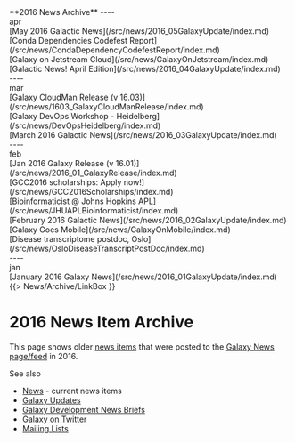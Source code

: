 <div class='linkbox'>
**2016 News Archive**
----
<div class='right'>apr</div>
[May 2016 Galactic News](/src/news/2016_05GalaxyUpdate/index.md)<br />
[Conda Dependencies Codefest Report](/src/news/CondaDependencyCodefestReport/index.md)<br />
[Galaxy on Jetstream Cloud](/src/news/GalaxyOnJetstream/index.md)<br />
[Galactic News! April Edition](/src/news/2016_04GalaxyUpdate/index.md)<br />
----
<div class='right'>mar</div>
[Galaxy CloudMan Release (v 16.03)](/src/news/1603_GalaxyCloudManRelease/index.md)<br />
[Galaxy DevOps Workshop - Heidelberg](/src/news/DevOpsHeidelberg/index.md)<br />
[March 2016 Galactic News](/src/news/2016_03GalaxyUpdate/index.md)<br />
----
<div class='right'>feb</div>
[Jan 2016 Galaxy Release (v 16.01)](/src/news/2016_01_GalaxyRelease/index.md)<br />
[GCC2016 scholarships: Apply now!](/src/news/GCC2016Scholarships/index.md)<br />
[Bioinformaticist @ Johns Hopkins APL](/src/news/JHUAPLBioinformaticist/index.md)<br />
[February 2016 Galactic News](/src/news/2016_02GalaxyUpdate/index.md)<br />
[Galaxy Goes Mobile](/src/news/GalaxyOnMobile/index.md)<br />
[Disease transcriptome postdoc, Oslo](/src/news/OsloDiseaseTranscriptPostDoc/index.md)<br />
----
<div class='right'>jan</div>
[January 2016 Galaxy News](/src/news/2016_01GalaxyUpdate/index.md)<br />
</div>
{{> News/Archive/LinkBox }}

# 2016 News Item Archive

This page shows older [news items](/src/news/index.md) that were posted to the [Galaxy News page/feed](/src/news/index.md) in 2016.

See also 
* [News](/src/news/index.md) - current news items
* [Galaxy Updates](/src/GalaxyUpdates/index.md)
* [Galaxy Development News Briefs](/src/DevNewsBriefs/index.md)
* [Galaxy on Twitter](/src/GalaxyOnTwitter/index.md)
* [Mailing Lists](/src/MailingLists/index.md)

<br /><br />

<div class='newsItemList'>
 

